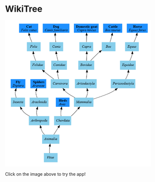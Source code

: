 # WikiTree

<a href="https://shanedrabing.shinyapps.io/wikitree/">
    <img src="data/splash.png" height="480px" />
</a>

Click on the image above to try the app!
